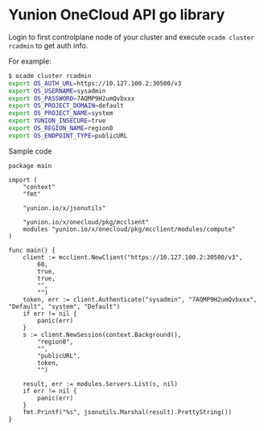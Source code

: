 Yunion OneCloud API go library
===============================


Login to first controlplane node of your cluster and execute `ocadm cluster rcadmin` to get auth info.

For example:

```bash
$ ocadm cluster rcadmin
export OS_AUTH_URL=https://10.127.100.2:30500/v3
export OS_USERNAME=sysadmin
export OS_PASSWORD=7AQMP9H2umQvbxxx
export OS_PROJECT_DOMAIN=default
export OS_PROJECT_NAME=system
export YUNION_INSECURE=true
export OS_REGION_NAME=region0
export OS_ENDPOINT_TYPE=publicURL
```

Sample code

```golang 
package main

import (
	"context"
	"fmt"

	"yunion.io/x/jsonutils"

	"yunion.io/x/onecloud/pkg/mcclient"
	modules "yunion.io/x/onecloud/pkg/mcclient/modules/compute"
)

func main() {
	client := mcclient.NewClient("https://10.127.100.2:30500/v3",
		60,
		true,
		true,
		"",
		"")
	token, err := client.Authenticate("sysadmin", "7AQMP9H2umQvbxxx", "Default", "system", "Default")
	if err != nil {
		panic(err)
	}
	s := client.NewSession(context.Background(),
		"region0",
		"",
		"publicURL",
		token,
		"")

	result, err := modules.Servers.List(s, nil)
	if err != nil {
		panic(err)
	}
	fmt.Printf("%s", jsonutils.Marshal(result).PrettyString())
}
```
